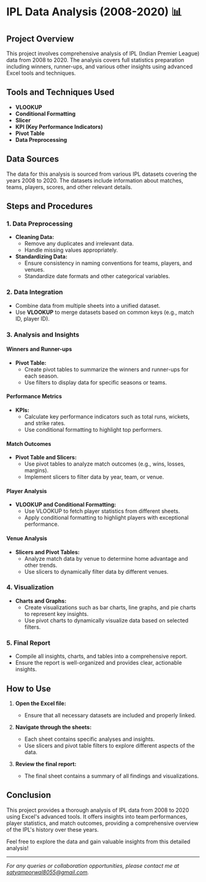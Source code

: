 # IPL Data Analysis (2008-2020) 📊

## Project Overview

This project involves comprehensive analysis of IPL (Indian Premier League) data from 2008 to 2020. The analysis covers full statistics preparation including winners, runner-ups, and various other insights using advanced Excel tools and techniques.

## Tools and Techniques Used

- **VLOOKUP**
- **Conditional Formatting**
- **Slicer**
- **KPI (Key Performance Indicators)**
- **Pivot Table**
- **Data Preprocessing**

## Data Sources

The data for this analysis is sourced from various IPL datasets covering the years 2008 to 2020. The datasets include information about matches, teams, players, scores, and other relevant details.

## Steps and Procedures

### 1. Data Preprocessing

- **Cleaning Data:**
  - Remove any duplicates and irrelevant data.
  - Handle missing values appropriately.
- **Standardizing Data:**
  - Ensure consistency in naming conventions for teams, players, and venues.
  - Standardize date formats and other categorical variables.

### 2. Data Integration

- Combine data from multiple sheets into a unified dataset.
- Use **VLOOKUP** to merge datasets based on common keys (e.g., match ID, player ID).

### 3. Analysis and Insights

#### Winners and Runner-ups

- **Pivot Table:**
  - Create pivot tables to summarize the winners and runner-ups for each season.
  - Use filters to display data for specific seasons or teams.

#### Performance Metrics

- **KPIs:**
  - Calculate key performance indicators such as total runs, wickets, and strike rates.
  - Use conditional formatting to highlight top performers.

#### Match Outcomes

- **Pivot Table and Slicers:**
  - Use pivot tables to analyze match outcomes (e.g., wins, losses, margins).
  - Implement slicers to filter data by year, team, or venue.

#### Player Analysis

- **VLOOKUP and Conditional Formatting:**
  - Use VLOOKUP to fetch player statistics from different sheets.
  - Apply conditional formatting to highlight players with exceptional performance.

#### Venue Analysis

- **Slicers and Pivot Tables:**
  - Analyze match data by venue to determine home advantage and other trends.
  - Use slicers to dynamically filter data by different venues.

### 4. Visualization

- **Charts and Graphs:**
  - Create visualizations such as bar charts, line graphs, and pie charts to represent key insights.
  - Use pivot charts to dynamically visualize data based on selected filters.

### 5. Final Report

- Compile all insights, charts, and tables into a comprehensive report.
- Ensure the report is well-organized and provides clear, actionable insights.

## How to Use

1. **Open the Excel file:**
   - Ensure that all necessary datasets are included and properly linked.

2. **Navigate through the sheets:**
   - Each sheet contains specific analyses and insights.
   - Use slicers and pivot table filters to explore different aspects of the data.

3. **Review the final report:**
   - The final sheet contains a summary of all findings and visualizations.

## Conclusion

This project provides a thorough analysis of IPL data from 2008 to 2020 using Excel's advanced tools. It offers insights into team performances, player statistics, and match outcomes, providing a comprehensive overview of the IPL's history over these years.

Feel free to explore the data and gain valuable insights from this detailed analysis!

---

*For any queries or collaboration opportunities, please contact me at satyamporwal8055@gmail.com.*
